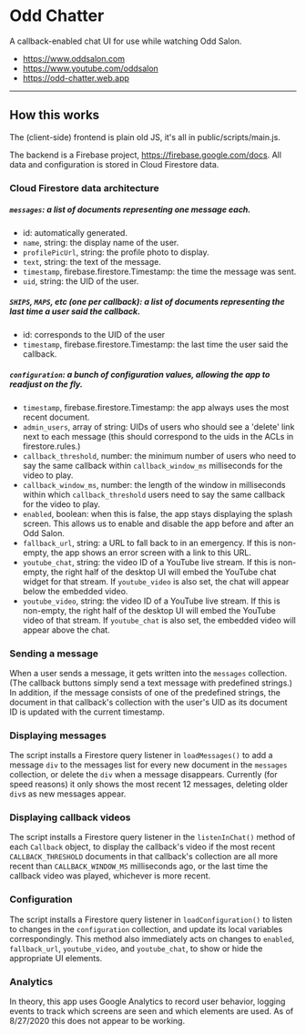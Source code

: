 # Odd Chatter

A callback-enabled chat UI for use while watching Odd Salon.

   * https://www.oddsalon.com
   * https://www.youtube.com/oddsalon
   * https://odd-chatter.web.app

----

## How this works

The (client-side) frontend is plain old JS, it's all in public/scripts/main.js.

The backend is a Firebase project, https://firebase.google.com/docs. All data and configuration is stored in Cloud Firestore data.

### Cloud Firestore data architecture

##### `messages`: a list of documents representing one message each.

   * id: automatically generated.
* `name`, string: the display name of the user.
* `profilePicUrl`, string: the profile photo to display.
* `text`, string: the text of the message.
* `timestamp`, firebase.firestore.Timestamp: the time the message was sent.
* `uid`, string: the UID of the user.

##### `SHIPS`, `MAPS`, etc (one per callback): a list of documents representing the last time a user said the callback.

   * id: corresponds to the UID of the user
   * `timestamp`, firebase.firestore.Timestamp: the last time the user said the callback.

##### `configuration`: a bunch of configuration values, allowing the app to readjust on the fly.

   * `timestamp`, firebase.firestore.Timestamp: the app always uses the most recent document.
* `admin_users`, array of string: UIDs of users who should see a 'delete' link next to each message (this should correspond to the uids in the ACLs in firestore.rules.)
* `callback_threshold`, number: the minimum number of users who need to say the same callback within `callback_window_ms` milliseconds for the video to play.
* `callback_window_ms`, number: the length of the window in milliseconds within which `callback_threshold` users need to say the same callback for the video to play.
* `enabled`, boolean: when this is false, the app stays displaying the splash screen. This allows us to enable and disable the app before and after an Odd Salon.
* `fallback_url`, string: a URL to fall back to in an emergency. If this is non-empty, the app shows an error screen with a link to this URL.
* `youtube_chat`, string: the video ID of a YouTube live stream. If this is non-empty, the right half of the desktop UI will embed the YouTube chat widget for that stream. If `youtube_video` is also set, the chat will appear below the embedded video.
* `youtube_video`, string: the video ID of a YouTube live stream. If this is non-empty, the right half of the desktop UI will embed the YouTube video of that stream. If `youtube_chat` is also set, the embedded video will appear above the chat.

### Sending a message

When a user sends a message, it gets written into the `messages` collection. (The callback buttons simply send a text message with predefined strings.) In addition, if the message consists of one of the predefined strings, the document in that callback's collection with the user's UID as its document ID is updated with the current timestamp.

### Displaying messages

The script installs a Firestore query listener in `loadMessages()` to add a message `div` to the messages list for every new document in the `messages` collection, or delete the `div` when a message disappears. Currently (for speed reasons) it only shows the most recent 12 messages, deleting older `div`s as new messages appear.

### Displaying callback videos

The script installs a Firestore query listener in the `listenInChat()` method of each `Callback` object, to display the callback's video if the most recent `CALLBACK_THRESHOLD` documents in that callback's collection are all more recent than `CALLBACK_WINDOW_MS` milliseconds ago, or the last time the callback video was played, whichever is more recent. 

### Configuration

The script installs a Firestore query listener in `loadConfiguration()` to listen to changes in the `configuration` collection, and update its local variables correspondingly. This method also immediately acts on changes to `enabled`, `fallback_url`, `youtube_video`, and `youtube_chat`, to show or hide the appropriate UI elements.

### Analytics

In theory, this app uses Google Analytics to record user behavior, logging events to track which screens are seen and which elements are used. As of 8/27/2020 this does not appear to be working.
